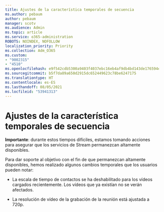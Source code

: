 ```yaml
---
title: Ajustes de la característica temporales de secuencia
ms.author: pebaum
author: pebaum
manager: scotv
ms.audience: Admin
ms.topic: article
ms.service: o365-administration
ROBOTS: NOINDEX, NOFOLLOW
localization_priority: Priority
ms.collection: Adm_O365
ms.custom:
- "9002315"
- "4510"
ms.openlocfilehash: e9f542cdb5300a9403f4037ebc16eb4af9db4bd143de176594efb0c3bee00f55
ms.sourcegitcommit: b5f7da89a650d2915dc652449623c78be6247175
ms.translationtype: HT
ms.contentlocale: es-ES
ms.lasthandoff: 08/05/2021
ms.locfileid: "53941313"
---
```

# <a name="stream-temporary-feature-adjustments"></a>Ajustes de la característica temporales de secuencia

**Importante**: durante estos tiempos difíciles, estamos tomando acciones para asegurar que los servicios de Stream permanezcan altamente disponibles.

Para dar soporte al objetivo con el fin de que permanezcan altamente disponibles, hemos realizado algunos cambios temporales que los usuarios pueden notar: 

- La escala de tiempo de contactos se ha deshabilitado para los vídeos cargados recientemente. Los vídeos que ya existían no se verán afectados.

- La resolución de vídeo de la grabación de la reunión está ajustada a 720p.
